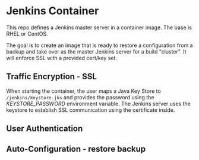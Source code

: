 # Jenkins Container

This repo defines a Jenkins master server in a container image. The base is
RHEL or CentOS.

The goal is to create an image that is ready to restore a
configuration from a backup and take over as the master Jenkins
server for a build "cluster". It will enforce SSL with a provided
cert/key set.


## Traffic Encryption - SSL

When starting the container, the user maps a Java Key Store to
`/jenkins/keystore.jks` and provides the password using the
*KEYSTORE_PASSWORD* environment variable. The Jenkins server uses the
keystore to establish SSL communication using the certificate inside.

## User Authentication



## Auto-Configuration - restore backup
